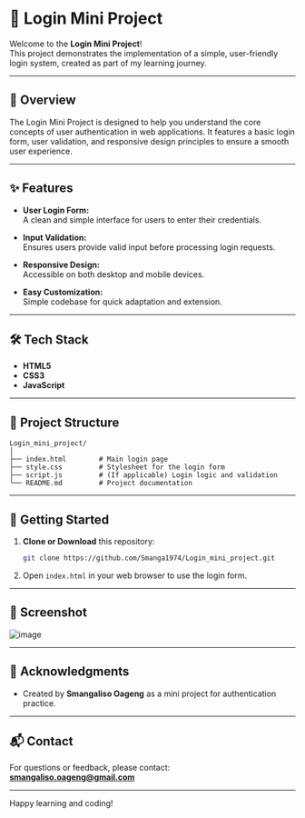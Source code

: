 # 🔐 Login Mini Project

Welcome to the **Login Mini Project**!  
This project demonstrates the implementation of a simple, user-friendly login system, created as part of my learning journey.

---

## 🚀 Overview

The Login Mini Project is designed to help you understand the core concepts of user authentication in web applications. It features a basic login form, user validation, and responsive design principles to ensure a smooth user experience.

---

## ✨ Features

- **User Login Form:**  
  A clean and simple interface for users to enter their credentials.

- **Input Validation:**  
  Ensures users provide valid input before processing login requests.

- **Responsive Design:**  
  Accessible on both desktop and mobile devices.

- **Easy Customization:**  
  Simple codebase for quick adaptation and extension.

---

## 🛠️ Tech Stack

- **HTML5**
- **CSS3**
- **JavaScript**

---

## 📁 Project Structure

```
Login_mini_project/
│
├── index.html        # Main login page
├── style.css         # Stylesheet for the login form
├── script.js         # (If applicable) Login logic and validation
└── README.md         # Project documentation
```

---

## 🏁 Getting Started

1. **Clone or Download** this repository:
    ```sh
    git clone https://github.com/Smanga1974/Login_mini_project.git
    ```
2. Open `index.html` in your web browser to use the login form.

---

## 📸 Screenshot

![image](https://github.com/user-attachments/assets/ad7636c2-aaa1-46ad-b5ec-84274d6392d1)


---

## 🙌 Acknowledgments

- Created by **Smangaliso Oageng** as a mini project for authentication practice.

---

## 📬 Contact

For questions or feedback, please contact:  
**smangaliso.oageng@gmail.com**

---

Happy learning and coding!
